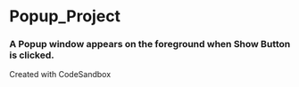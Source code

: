 # Popup_Project

### A Popup window appears on the foreground when Show Button is clicked.


Created with CodeSandbox
